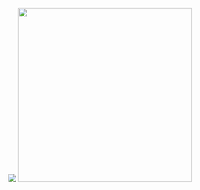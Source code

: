 <img src="https://github-readme-stats.vercel.app/api?username=tropicluv&theme=radical&show_icons=true"></img>
<img width="355px"  src="https://github-readme-stats.vercel.app/api/top-langs/?username=tropicluv&layout=compact&theme=radical"></img>


<!-- ![Anurag's GitHub stats](https://github-readme-stats.vercel.app/api?username=tropicLuv&theme=monokai&show_icons=true)
[![Top Langs](https://github-readme-stats.vercel.app/api/top-langs/?username=tropicLuv&layout=compact&theme=monokai)](https://github.com/anuraghazra/github-readme-stats) -->
